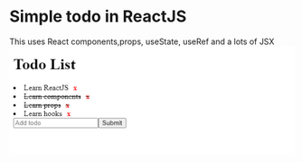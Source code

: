 # Simple todo in ReactJS
This uses React components,props, useState, useRef and a lots of JSX
![Screenshot](demo.png)